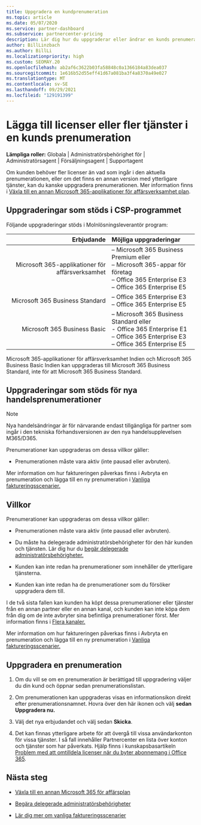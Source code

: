 ```yaml
---
title: Uppgradera en kundprenumeration
ms.topic: article
ms.date: 05/07/2020
ms.service: partner-dashboard
ms.subservice: partnercenter-pricing
description: Lär dig hur du uppgraderar eller ändrar en kunds prenumeration. Lägg till fler licenser eller flytta till en annan version med fler tjänster.
author: BillLinzbach
ms.author: BillLi
ms.localizationpriority: high
ms.custom: SEOMAY.20
ms.openlocfilehash: ab2af6c3622b03fa58848c0a1366184a83dea037
ms.sourcegitcommit: 1e616b52d55eff41d67a081ba3f4a8370a49e027
ms.translationtype: MT
ms.contentlocale: sv-SE
ms.lasthandoff: 09/29/2021
ms.locfileid: "129191399"
---
```

# <a name="add-licenses-or-more-services-to-a-customers-subscription"></a>Lägga till licenser eller fler tjänster i en kunds prenumeration

**Lämpliga roller:** Globala | Administratörsbehörighet för | Administratörsagent | Försäljningsagent | Supportagent

Om kunden behöver fler licenser än vad som ingår i den aktuella prenumerationen, eller om det finns en annan version med ytterligare tjänster, kan du kanske uppgradera prenumerationen. Mer information finns i [Växla till en annan Microsoft 365-applikationer för affärsverksamhet plan](/microsoft-365/commerce/subscriptions/switch-to-a-different-plan).

## <a name="upgrades-supported-in-the-csp-program"></a>Uppgraderingar som stöds i CSP-programmet <a id="upgradesubscription"></a>

Följande uppgraderingar stöds i Molnlösningsleverantör program:

| Erbjudande | Möjliga uppgraderingar|
|---:|:---|
| Microsoft 365-applikationer för affärsverksamhet   | – Microsoft 365 Business Premium eller <br/>  – Microsoft 365-appar för företag <br/> – Office 365 Enterprise E3 <br/> – Office 365 Enterprise E5 <br/> |
| Microsoft 365 Business Standard    | – Office 365 Enterprise E3 <br/> – Office 365 Enterprise E5 <br/> |
| Microsoft 365 Business Basic | – Microsoft 365 Business Standard eller <br/> - Office 365 Enterprise E1 <br/> – Office 365 Enterprise E3<br/> – Office 365 Enterprise E5 <br/> |

Microsoft 365-applikationer för affärsverksamhet Indien och Microsoft 365 Business Basic Indien kan uppgraderas till Microsoft 365 Business Standard, inte för att Microsoft 365 Business Standard.

## <a name="upgrades-supported-for-new-commerce-subscriptions"></a>Uppgraderingar som stöds för nya handelsprenumerationer<a id="upgradesubscriptionnewcommerce"></a>

> [!NOTE]
> Nya handelsändringar är för närvarande endast tillgängliga för partner som ingår i den tekniska förhandsversionen av den nya handelsupplevelsen M365/D365.

Prenumerationer kan uppgraderas om dessa villkor gäller:

- Prenumerationen måste vara aktiv (inte pausad eller avbruten).

Mer information om hur faktureringen påverkas finns i Avbryta en prenumeration och lägga till en ny prenumeration i [Vanliga faktureringsscenarier.](common-billing-scenarios.md)

## <a name="conditions"></a>Villkor

Prenumerationer kan uppgraderas om dessa villkor gäller:

- Prenumerationen måste vara aktiv (inte pausad eller avbruten).

- Du måste ha delegerade administratörsbehörigheter för den här kunden och tjänsten. Lär dig hur du [begär delegerade administratörsbehörigheter.](request-a-relationship-with-a-customer.md)

- Kunden kan inte redan ha prenumerationer som innehåller de ytterligare tjänsterna.

- Kunden kan inte redan ha de prenumerationer som du försöker uppgradera dem till.

I de två sista fallen kan kunden ha köpt dessa prenumerationer eller tjänster från en annan partner eller en annan kanal, och kunden kan inte köpa dem från dig om de inte avbryter sina befintliga prenumerationer först. Mer information finns i [Flera kanaler.](multichannel.md)

Mer information om hur faktureringen påverkas finns i Avbryta en prenumeration och lägga till en ny prenumeration i [Vanliga faktureringsscenarier.](common-billing-scenarios.md)

## <a name="upgrade-a-subscription"></a>Uppgradera en prenumeration

1. Om du vill se om en prenumeration är berättigad till uppgradering väljer du din kund och öppnar sedan prenumerationslistan.

2. Om prenumerationen kan uppgraderas visas en informationsikon direkt efter prenumerationsnamnet. Hovra över den här ikonen och välj **sedan Uppgradera nu.**

3. Välj det nya erbjudandet och välj sedan **Skicka**.

4. Det kan finnas ytterligare arbete för att övergå till vissa användarkonton för vissa tjänster. I så fall innehåller Partnercenter en lista över konton och tjänster som har påverkats. Hjälp finns i kunskapsbasartikeln [Problem med att omtilldela licenser när du byter abonnemang i Office 365](/microsoft-365/commerce/subscriptions/switch-to-a-different-plan).


## <a name="next-steps"></a>Nästa steg

- [Växla till en annan Microsoft 365 för affärsplan](/microsoft-365/commerce/subscriptions/switch-to-a-different-plan)

- [Begära delegerade administratörsbehörigheter](request-a-relationship-with-a-customer.md)

- [Lär dig mer om vanliga faktureringsscenarier](common-billing-scenarios.md)
